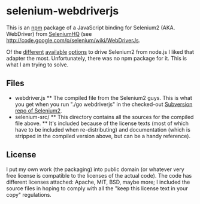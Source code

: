 # selenium-webdriverjs

This is an [npm](http://npmjs.org/) package of a JavaScript binding for Selenium2 (AKA. WebDriver) from [SeleniumHQ](http://seleniumhq.org/) (see http://code.google.com/p/selenium/wiki/WebDriverJs.

Of the [different](https://github.com/admc/wd/) [available](https://github.com/Camme/webdriverjs/) [options](https://github.com/LearnBoost/soda) to drive Selenium2 from node.js I liked that adapter the most. Unfortunately, there was no npm package for it. This is what I am trying to solve.

## Files

* webdriver.js
** The compiled file from the Selenium2 guys. This is what you get when you run "./go webdriverjs" in the checked-out [Subversion repo of Selenium2](http://code.google.com/p/selenium/source/checkout).
* selenium-src/
** This directory contains all the sources for the compiled file above.
** It's included because of the license texts (most of which have to be included when re-distributing) and documentation (which is stripped in the compiled version above, but can be a handy reference).

## License

I put my own work (the packaging) into public domain (or whatever very free license is compatible to the licenses of the actual code).
The code has different licenses attached: Apache, MIT, BSD, maybe more; I included the source files in hoping to comply with all the "keep this license text in your copy" regulations.
